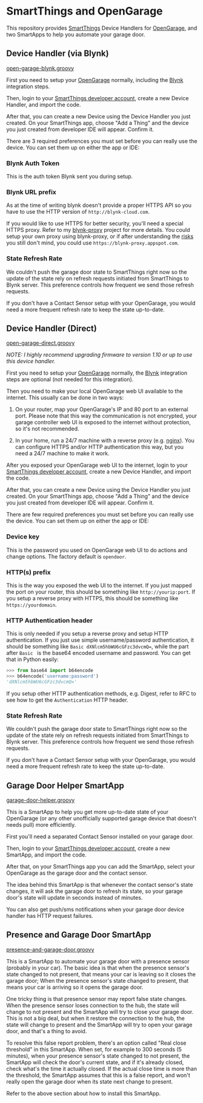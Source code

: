 # SmartThings and OpenGarage

This repository provides [SmartThings](https://www.smartthings.com/)
Device Handlers for [OpenGarage](https://opengarage.io),
and two SmartApps to help you automate your garage door.

## Device Handler (via Blynk)

[open-garage-blynk.groovy](open-garage-blynk.groovy)

First you need to setup your [OpenGarage](https://opengarage.io) normally,
including the [Blynk](https://blynk.cc) integration steps.

Then, login to your
[SmartThings developer account](https://graph.api.smartthings.com/),
create a new Device Handler, and import the code.

After that, you can create a new Device using the Device Handler you just
created.
On your SmartThings app, choose "Add a Thing" and the device you just created
from developer IDE will appear. Confirm it.

There are 3 required preferences you must set before you can really use the
device. You can set them up on either the app or IDE:

### Blynk Auth Token

This is the auth token Blynk sent you during setup.

### Blynk URL prefix

As at the time of writing blynk doesn't provide a proper HTTPS API so you have
to use the HTTP version of `http://blynk-cloud.com`.

If you would like to use HTTPS for better security,
you'll need a special HTTPS proxy.
Refer to my [blynk-proxy](https://github.com/fishy/blynk-proxy) project for more
details.
You could setup your own proxy using blynk-proxy,
or if after understanding the
[risks](https://github.com/fishy/blynk-proxy/blob/master/README.md#should-i-use-your-app-engine-app)
you still don't mind, you could use `https://blynk-proxy.appspot.com`.

### State Refresh Rate

We couldn't push the garage door state to SmartThings right now so the update of
the state rely on refresh requests initiated from SmartThings to Blynk server.
This preference controls how frequent we send those refresh requests.

If you don't have a Contact Sensor setup with your OpenGarage,
you would need a more frequent refresh rate to keep the state up-to-date.

## Device Handler (Direct)

[open-garage-direct.groovy](open-garage-direct.groovy)

*NOTE: I highly recommend upgrading firmware to version 1.10 or up to use this
device handler.*

First you need to setup your [OpenGarage](https://opengarage.io) normally,
the [Blynk](https://blynk.cc) integration steps are optional (not needed for
this integration).

Then you need to make your local OpenGarage web UI available to the internet.
This usually can be done in two ways:

1. On your router, map your OpenGarage's IP and 80 port to an external port.
   Please note that this way the communication is not encrypted, your garage
	 controller web UI is exposed to the internet without protection,
	 so it's not recommended.

2. In your home, run a 24/7 machine with a reverse proxy (e.g.
   [nginx](https://www.nginx.com/)). You can configure HTTPS and/or HTTP
   authentication this way, but you need a 24/7 machine to make it work.

After you exposed your OpenGarage web UI to the internet, login to your
[SmartThings developer account](https://graph.api.smartthings.com/),
create a new Device Handler, and import the code.

After that, you can create a new Device using the Device Handler you just
created.
On your SmartThings app, choose "Add a Thing" and the device you just created
from developer IDE will appear. Confirm it.

There are few required preferences you must set before you can really use the
device. You can set them up on either the app or IDE:

### Device key

This is the password you used on OpenGarage web UI to do actions and change
options. The factory default is `opendoor`.

### HTTP(s) prefix

This is the way you exposed the web UI to the internet.
If you just mapped the port on your router,
this should be something like `http://yourip:port`.
If you setup a reverse proxy with HTTPS,
this should be something like `https://yourdomain`.

### HTTP Authentication header

This is only needed if you setup a reverse proxy and setup HTTP authentication.
If you just use simple username/password authentication,
it should be something like `Basic dXNlcm5hbWU6cGFzc3dvcmQ=`,
while the part after `Basic ` is the base64 encoded username and password.
You can get that in Python easily:

```python
>>> from base64 import b64encode
>>> b64encode('username:password')
'dXNlcm5hbWU6cGFzc3dvcmQ='
```

If you setup other HTTP authentication methods,
e.g. Digest, refer to RFC to see how to get the `Authentication` HTTP header.

### State Refresh Rate

We couldn't push the garage door state to SmartThings right now so the update of
the state rely on refresh requests initiated from SmartThings to Blynk server.
This preference controls how frequent we send those refresh requests.

If you don't have a Contact Sensor setup with your OpenGarage,
you would need a more frequent refresh rate to keep the state up-to-date.

## Garage Door Helper SmartApp

[garage-door-helper.groovy](garage-door-helper.groovy)

This is a SmartApp to help you get more up-to-date state of your OpenGarage
(or any other unofficially supported garage device that doesn't needs pull)
more efficiently.

First you'll need a separated Contact Sensor installed on your garage door.

Then, login to your
[SmartThings developer account](https://graph.api.smartthings.com/),
create a new SmartApp, and import the code.

After that, on your SmartThings app you can add the SmartApp,
select your OpenGarage as the garage door and the contact sensor.

The idea behind this SmartApp is that whenever the contact sensor's state
changes, it will ask the garage door to refresh its state,
so your garage door's state will update in seconds instead of minutes.

You can also get push/sms notifications when your garage door device handler has
HTTP request failures.

## Presence and Garage Door SmartApp

[presence-and-garage-door.groovy](presence-and-garage-door.groovy)

This is a SmartApp to automate your garage door with a presence sensor
(probably in your car).
The basic idea is that when the presence sensor's state changed to not present,
that means your car is leaving so it closes the garage door;
When the presence sensor's state changed to present,
that means your car is arriving so it opens the garage door.

One tricky thing is that presence sensor may report false state changes.
When the presence sensor loses connection to the hub,
the state will change to not present and the SmartApp will try to close your
garage door.
This is not a big deal,
but when it restore the connection to the hub,
the state will change to present and the SmartApp will try to open your garage
door, and that's a thing to avoid.

To resolve this false report problem,
there's an option called "Real close threshold" in this SmartApp.
When set, for example to 300 seconds (5 minutes),
when your presence sensor's state changed to not present,
the SmartApp will check the door's current state,
and if it's already closed, check what's the time it actually closed.
If the actual close time is more than the threshold,
the SmartApp assumes that this is a false report,
and won't really open the garage door when its state next change to present.

Refer to the above section about how to install this SmartApp.
